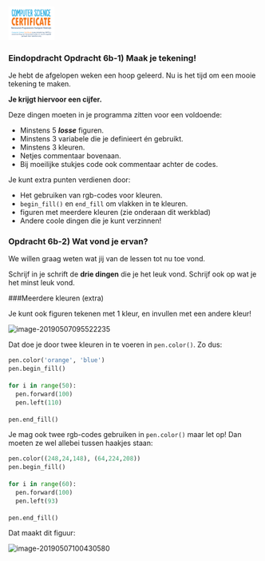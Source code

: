 <img src="../../img/Logo cs-certificate.jpg" style="zoom:9%">

### Eindopdracht Opdracht 6b-1) Maak je tekening!

Je hebt de afgelopen weken een hoop geleerd. Nu is het tijd om een mooie tekening te maken. 

**Je krijgt hiervoor een cijfer.**  

Deze dingen moeten in je programma zitten voor een voldoende:

- Minstens 5 ***losse*** figuren.
- Minstens 3 variabele die je definieert én gebruikt.
- Minstens 3 kleuren.
- Netjes commentaar bovenaan.
- Bij moeilijke stukjes code ook commentaar achter de codes.



Je kunt extra punten verdienen door:

- Het gebruiken van rgb-codes voor kleuren.
- `begin_fill()` en `end_fill` om vlakken in te kleuren. 
- figuren met meerdere kleuren (zie onderaan dit werkblad)
- Andere coole dingen die je kunt verzinnen!

### Opdracht 6b-2) Wat vond je ervan?

We willen graag weten wat jij van de lessen tot nu toe vond.

Schrijf in je schrift de **drie dingen** die je het leuk vond.
Schrijf ook op wat je het minst leuk vond.



###Meerdere kleuren (extra)

Je kunt ook figuren tekenen met 1 kleur, en invullen met een andere kleur! 

![image-20190507095522235](../../img/image-20190507095522235.png)

Dat doe je door twee kleuren in te voeren in `pen.color()`. Zo dus:

```python
pen.color('orange', 'blue')
pen.begin_fill()

for i in range(50):
  pen.forward(100)
  pen.left(110)

pen.end_fill()
```

Je mag ook twee rgb-codes gebruiken in `pen.color()` maar let op! Dan moeten ze wel allebei tussen haakjes staan:

```python
pen.color((248,24,148), (64,224,208))
pen.begin_fill()

for i in range(60):
  pen.forward(100)
  pen.left(93)

pen.end_fill()
```
Dat maakt dit figuur:

![image-20190507100430580](../../img/image-20190507100430580.png)